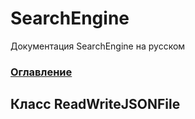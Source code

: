 
# SearchEngine
Документация SearchEngine на русском

### [Оглавление](../index.md)

## Класс ReadWriteJSONFile
